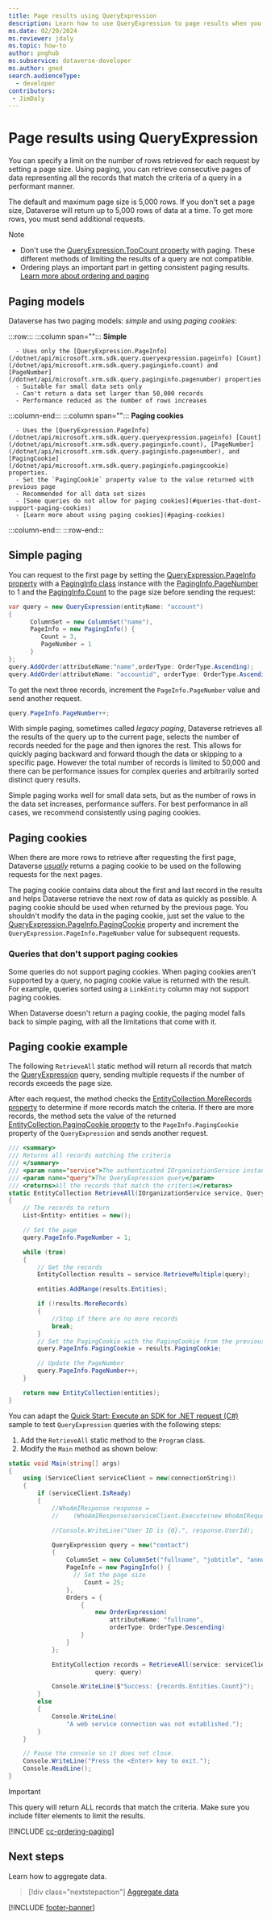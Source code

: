 ```yaml
---
title: Page results using QueryExpression
description: Learn how to use QueryExpression to page results when you retrieve data from Microsoft Dataverse.
ms.date: 02/29/2024
ms.reviewer: jdaly
ms.topic: how-to
author: pnghub
ms.subservice: dataverse-developer
ms.author: gned
search.audienceType: 
  - developer
contributors:
 - JimDaly
---
```

# Page results using QueryExpression

You can specify a limit on the number of rows retrieved for each request by setting a page size. Using paging, you can retrieve consecutive pages of data representing all the records that match the criteria of a query in a performant manner.

The default and maximum page size is 5,000 rows. If you don't set a page size, Dataverse will return up to 5,000 rows of data at a time. To get more rows, you must send additional requests.

> [!NOTE]
>
> - Don't use the [QueryExpression.TopCount property](/dotnet/api/microsoft.xrm.sdk.query.queryexpression.topcount) with paging. These different methods of limiting the results of a query are not compatible.
> - Ordering plays an important part in getting consistent paging results. [Learn more about ordering and paging](#ordering-and-paging)

## Paging models

Dataverse has two paging models: *simple* and using *paging cookies*:

:::row:::
   :::column span="":::
      **Simple**

      - Uses only the [QueryExpression.PageInfo](/dotnet/api/microsoft.xrm.sdk.query.queryexpression.pageinfo) [Count](/dotnet/api/microsoft.xrm.sdk.query.paginginfo.count) and [PageNumber](/dotnet/api/microsoft.xrm.sdk.query.paginginfo.pagenumber) properties
      - Suitable for small data sets only
      - Can't return a data set larger than 50,000 records
      - Performance reduced as the number of rows increases
   :::column-end:::
   :::column span="":::
      **Paging cookies**

      - Uses the [QueryExpression.PageInfo](/dotnet/api/microsoft.xrm.sdk.query.queryexpression.pageinfo) [Count](/dotnet/api/microsoft.xrm.sdk.query.paginginfo.count), [PageNumber](/dotnet/api/microsoft.xrm.sdk.query.paginginfo.pagenumber), and [PagingCookie](/dotnet/api/microsoft.xrm.sdk.query.paginginfo.pagingcookie) properties.
      - Set the `PagingCookie` property value to the value returned with previous page
      - Recommended for all data set sizes
      - [Some queries do not allow for paging cookies](#queries-that-dont-support-paging-cookies)
      - [Learn more about using paging cookies](#paging-cookies)
   :::column-end:::
:::row-end:::

## Simple paging

You can request to the first page by setting the [QueryExpression.PageInfo property](/dotnet/api/microsoft.xrm.sdk.query.queryexpression.pageinfo) with a [PagingInfo class](/dotnet/api/microsoft.xrm.sdk.query.paginginfo) instance with the [PagingInfo.PageNumber](/dotnet/api/microsoft.xrm.sdk.query.paginginfo.pagenumber) to 1 and the [PagingInfo.Count](/dotnet/api/microsoft.xrm.sdk.query.paginginfo.count) to the page size before sending the request:

```csharp
var query = new QueryExpression(entityName: "account")
{
      ColumnSet = new ColumnSet("name"),
      PageInfo = new PagingInfo() { 
         Count = 3,
         PageNumber = 1
      }
};
query.AddOrder(attributeName:"name",orderType: OrderType.Ascending);
query.AddOrder(attributeName: "accountid", orderType: OrderType.Ascending);
```

To get the next three records, increment the `PageInfo.PageNumber` value and send another request.

```csharp
query.PageInfo.PageNumber++;
```

With simple paging, sometimes called *legacy paging*, Dataverse retrieves all the results of the query up to the current page, selects the number of records needed for the page and then ignores the rest. This allows for quickly paging backward and forward though the data or skipping to a specific page. However the total number of records is limited to 50,000 and there can be performance issues for complex queries and arbitrarily sorted distinct query results.

Simple paging works well for small data sets, but as the number of rows in the data set increases, performance suffers. For best performance in all cases, we recommend consistently using paging cookies.

## Paging cookies

When there are more rows to retrieve after requesting the first page, Dataverse [*usually*](#queries-that-dont-support-paging-cookies) returns a paging cookie to be used on the following requests for the next pages.

The paging cookie contains data about the first and last record in the results and helps Dataverse retrieve the next row of data as quickly as possible. A paging cookie should be used when returned by the previous page. You shouldn't modify the data in the paging cookie, just set the value to the [QueryExpression.PageInfo.PagingCookie](/dotnet/api/microsoft.xrm.sdk.query.paginginfo.pagingcookie) property and increment the `QueryExpression.PageInfo.PageNumber` value for subsequent requests.

### Queries that don't support paging cookies

Some queries do not support paging cookies. When paging cookies aren't supported by a query, no paging cookie value is returned with the result. For example, queries sorted using a `LinkEntity` column may not support paging cookies.

When Dataverse doesn't return a paging cookie, the paging model falls back to simple paging, with all the limitations that come with it.

## Paging cookie example

The following `RetrieveAll` static method will return all records that match the [QueryExpression](/dotnet/api/microsoft.xrm.sdk.query.queryexpression) query, sending multiple requests if the number of records exceeds the page size.

After each request, the method checks the [EntityCollection.MoreRecords property](xref:Microsoft.Xrm.Sdk.EntityCollection.MoreRecords) to determine if more records match the criteria. If there are more records, the method sets the value of the returned [EntityCollection.PagingCookie property](xref:Microsoft.Xrm.Sdk.EntityCollection.PagingCookie) to the `PageInfo.PagingCookie` property of the `QueryExpression` and sends another request.

```csharp
/// <summary>
/// Returns all records matching the criteria
/// </summary>
/// <param name="service">The authenticated IOrganizationService instance.</param>
/// <param name="query">The QueryExpression query</param>
/// <returns>All the records that match the criteria</returns>
static EntityCollection RetrieveAll(IOrganizationService service, QueryExpression query)
{
    // The records to return
    List<Entity> entities = new();

    // Set the page
    query.PageInfo.PageNumber = 1;

    while (true)
    {
        // Get the records
        EntityCollection results = service.RetrieveMultiple(query);

        entities.AddRange(results.Entities);

        if (!results.MoreRecords)
        {
            //Stop if there are no more records
            break;
        }
        // Set the PagingCookie with the PagingCookie from the previous query
        query.PageInfo.PagingCookie = results.PagingCookie;

        // Update the PageNumber
        query.PageInfo.PageNumber++;
    }

    return new EntityCollection(entities);
}
```

You can adapt the [Quick Start: Execute an SDK for .NET request (C#)](../../org-service/quick-start-org-service-console-app.md)  sample to test `QueryExpression` queries with the following steps:

1. Add the `RetrieveAll` static method to the `Program` class.
1. Modify the `Main` method as shown below:

```csharp
static void Main(string[] args)
{
    using (ServiceClient serviceClient = new(connectionString))
    {
        if (serviceClient.IsReady)
        {
            //WhoAmIResponse response = 
            //    (WhoAmIResponse)serviceClient.Execute(new WhoAmIRequest());

            //Console.WriteLine("User ID is {0}.", response.UserId);

            QueryExpression query = new("contact")
            {
                ColumnSet = new ColumnSet("fullname", "jobtitle", "annualincome"),
                PageInfo = new PagingInfo() { 
                  // Set the page size
                     Count = 25;
                },
                Orders = {
                    { 
                        new OrderExpression(
                            attributeName: "fullname", 
                            orderType: OrderType.Descending) 
                    }
                }
            };

            EntityCollection records = RetrieveAll(service: serviceClient,
                        query: query)

            Console.WriteLine($"Success: {records.Entities.Count}");
        }
        else
        {
            Console.WriteLine(
                "A web service connection was not established.");
        }
    }

    // Pause the console so it does not close.
    Console.WriteLine("Press the <Enter> key to exit.");
    Console.ReadLine();
}
```

> [!IMPORTANT]
> This query will return ALL records that match the criteria. Make sure you include filter elements to limit the results.


<!-- ## Ordering and paging -->
[!INCLUDE [cc-ordering-paging](../../includes/cc-ordering-paging.md)]

## Next steps

Learn how to aggregate data.

> [!div class="nextstepaction"]
> [Aggregate data](aggregate-data.md)

[!INCLUDE [footer-banner](../../../../includes/footer-banner.md)]